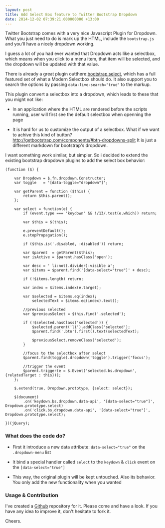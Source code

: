 ```yaml
---
layout: post
title: Add Select Box feature to Twitter Bootstrap Dropdown
date: 2014-12-02 07:39:21.000000000 +13:00
---
```

Twitter Bootstrap comes with a very nice Javascript Plugin for Dropdown. What you just need to do is mark up the HTML, include the `bootstrap.js` and you'll have a nicely dropdown working.

I guess a lot of you had ever wanted that Dropdown acts like a selectbox, which means when you click to a menu item, that item will be selected, and the dropdown will be updated with that value.

There is already a great plugin outthere:[bootstrap select](http://silviomoreto.github.io/bootstrap-select/), which has a full featured set of what a Modern Selectbox should do. It also support you to search the options by passing `data-live-search="true"` to the markup.

This plugin convert a selectbox into a dropdown, which leads to these that you might not like:

* In an application where the HTML are rendered before the scripts running, user will first see the default selectbox when openning the page

* It is hard for us to customize the output of a selectbox. What if we want to achive this kind of button?
http://getbootstrap.com/components/#btn-dropdowns-split
It is just a different markdown for bootstrap's dropdown.

I want something work similar, but simpler. So i decided to extend the existing bootstrap dropdown plugins to add the select box behavior:

```language-javascript
(function ($) {

    var Dropdown = $.fn.dropdown.Constructor;
    var toggle   = '[data-toggle="dropdown"]';

    var getParent = function ($this) {
        return $this.parent();
    };

    var select = function(e) {
        if (event.type === 'keydown' && !/13/.test(e.which)) return;

        var $this = $(this);

        e.preventDefault();
        e.stopPropagation();

        if ($this.is('.disabled, :disabled')) return;

        var $parent  = getParent($this);
        var isActive = $parent.hasClass('open');

        var desc = ' li:not(.divider):visible a';
        var $items = $parent.find('[data-select="true"]' + desc);

        if (!$items.length) return;

        var index = $items.index(e.target);

        var $selected = $items.eq(index);
            selectedText = $items.eq(index).text();

        //previous selected
        var $previousSelect = $this.find('.selected');

        if (!$selected.hasClass('selected')) {
            $selected.parent('li').addClass('selected');
            $parent.find('.btn').first().text(selectedText);

            $previousSelect.removeClass('selected');
        }

        //focus to the selectbox after select
        $parent.find(toggle).dropdown('toggle').trigger('focus');

        //trigger the event
        $parent.trigger(e = $.Event('selected.bs.dropdown', {relatedTarget : this}));
    };

    $.extend(true, Dropdown.prototype, {select: select});

    $(document)
        .on('keydown.bs.dropdown.data-api', '[data-select="true"]', Dropdown.prototype.select)
        .on('click.bs.dropdown.data-api', '[data-select="true"]', Dropdown.prototype.select);

})(jQuery);
```

### What does the code do?

* First it introduce a new data attribute: `data-select="true"` on the `.dropdown-menu` list

* It bind a special handler called `select` to the `keydown` & `click` event on the `[data-select="true"]`

* This way, the original plugin will be kept untouched. Also its behavior. You only add the new functionality when you wanted


### Usage & Contribution

I've created a [Github](https://github.com/ptgamr/bootstrap-dropdown-select-extension) repository for it. Please come and have a look. If you have any idea to improve it, don't hesitate to fork it.

Cheers.
